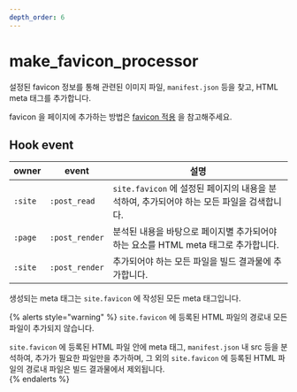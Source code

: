 ```yaml
---
depth_order: 6
---
```


# make_favicon_processor 

설정된 favicon 정보를 통해 관련된 이미지 파일, `manifest.json` 등을 찾고, HTML meta 태그를 추가합니다. 

favicon 을 페이지에 추가하는 방법은 [favicon 적용](../../start/favicon) 을 참고해주세요.

## Hook event

| owner   | event          | 설명                                                         |
|---------|----------------|------------------------------------------------------------|
| `:site` | `:post_read`   | `site.favicon` 에 설정된 페이지의 내용을 분석하여, 추가되어야 하는 모든 파일을 검색합니다. |
| `:page` | `:post_render` | 분석된 내용을 바탕으로 페이지별 추가되어야 하는 요소를 HTML meta 태그로 추가합니다.        |
| `:site` | `:post_render` | 추가되어야 하는 모든 파일을 빌드 결과물에 추가합니다.                             |

생성되는 meta 태그는 `site.favicon` 에 작성된 모든 meta 태그입니다.

{% alerts style="warning" %}
`site.favicon` 에 등록된 HTML 파일의 경로내 모든 파일이 추가되지 않습니다.

`site.favicon` 에 등록된 HTML 파일 안에 meta 태그, `manifest.json` 내 src 등을 분석하여, 추가가 필요한 파일만을 추가하며, 그 외의 `site.favicon` 에 등록된 HTML 파일의 경로내 파일은 빌드 결과물에서 제외됩니다.  
{% endalerts %}
